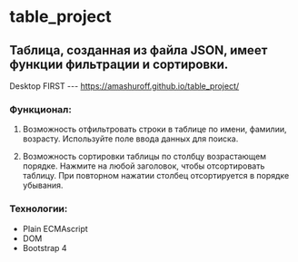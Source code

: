 # table_project
## Таблица, созданная из файла JSON, имеет функции фильтрации и сортировки.

Desktop FIRST --- https://amashuroff.github.io/table_project/

### Функционал:

1. Возможность отфильтровать строки в таблице по имени, фамилии, возрасту. Используйте поле ввода данных для поиска.

2. Возможность сортировки таблицы по столбцу возрастающем порядке. Нажмите на любой заголовок, чтобы отсортировать таблицу. При повторном нажатии столбец отсортируется в порядке убывания.


### Технологии:
* Plain ECMAscript
* DOM
* Bootstrap 4
